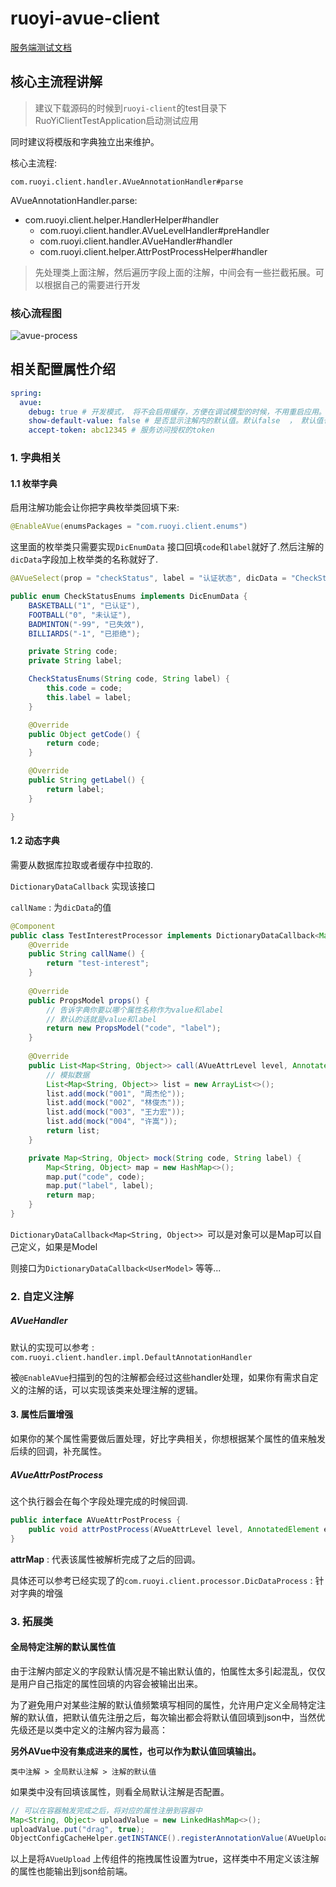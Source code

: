 # ruoyi-avue-client

[服务端测试文档](./src/test/README.md)

## 核心主流程讲解  

>  建议下载源码的时候到`ruoyi-client`的test目录下RuoYiClientTestApplication启动测试应用

同时建议将模版和字典独立出来维护。

核心主流程:

`com.ruoyi.client.handler.AVueAnnotationHandler#parse`

AVueAnnotationHandler.parse:

- com.ruoyi.client.helper.HandlerHelper#handler
  - com.ruoyi.client.handler.AVueLevelHandler#preHandler
  - com.ruoyi.client.handler.AVueHandler#handler
  - com.ruoyi.client.helper.AttrPostProcessHelper#handler 

>  先处理类上面注解，然后遍历字段上面的注解，中间会有一些拦截拓展。可以根据自己的需要进行开发



### 核心流程图

![avue-process](https://gitee.com/liukaixiong/drawing-bed/raw/master/image/avue-process.png)

## 相关配置属性介绍

```yaml
spring:
  avue:
    debug: true # 开发模式， 将不会启用缓存，方便在调试模型的时候，不用重启应用。IDEA->菜单栏->Build -> builder项目就好了, 默认fasle
    show-default-value: false # 是否显示注解内的默认值。默认false  ， 默认值也会展示
    accept-token: abc12345 # 服务访问授权的token
```

### 1. 字典相关

#### 1.1 枚举字典

启用注解功能会让你把字典枚举类回填下来:

```java
@EnableAVue(enumsPackages = "com.ruoyi.client.enums")
```

这里面的枚举类只需要实现`DicEnumData` 接口回填`code`和`label`就好了.然后注解的`dicData`字段加上枚举类的名称就好了.

```java
@AVueSelect(prop = "checkStatus", label = "认证状态", dicData = "CheckStatusEnums", search = true)
```

```java
public enum CheckStatusEnums implements DicEnumData {
    BASKETBALL("1", "已认证"),
    FOOTBALL("0", "未认证"),
    BADMINTON("-99", "已失效"),
    BILLIARDS("-1", "已拒绝");

    private String code;
    private String label;

    CheckStatusEnums(String code, String label) {
        this.code = code;
        this.label = label;
    }

    @Override
    public Object getCode() {
        return code;
    }

    @Override
    public String getLabel() {
        return label;
    }

}
```

#### 1.2 动态字典

需要从数据库拉取或者缓存中拉取的.

`DictionaryDataCallback` 实现该接口

`callName` : 为`dicData`的值

```java
@Component
public class TestInterestProcessor implements DictionaryDataCallback<Map<String, Object>> {
    @Override
    public String callName() {
        return "test-interest";
    }
    
    @Override
    public PropsModel props() {
        // 告诉字典你要以哪个属性名称作为value和label
        // 默认的话就是value和label
        return new PropsModel("code", "label");
    }
    
    @Override
    public List<Map<String, Object>> call(AVueAttrLevel level, AnnotatedElement element, Map<String, Object> attrMap) {
        // 模拟数据
        List<Map<String, Object>> list = new ArrayList<>();
        list.add(mock("001", "周杰伦"));
        list.add(mock("002", "林俊杰"));
        list.add(mock("003", "王力宏"));
        list.add(mock("004", "许嵩"));
        return list;
    }

    private Map<String, Object> mock(String code, String label) {
        Map<String, Object> map = new HashMap<>();
        map.put("code", code);
        map.put("label", label);
        return map;
    }
}
```

`DictionaryDataCallback<Map<String, Object>> `可以是对象可以是Map可以自己定义，如果是Model

则接口为`DictionaryDataCallback<UserModel>` 等等...

### 2. 自定义注解

##### AVueHandler

默认的实现可以参考 : `com.ruoyi.client.handler.impl.DefaultAnnotationHandler`

被`@EnableAVue`扫描到的包的注解都会经过这些handler处理，如果你有需求自定义的注解的话，可以实现该类来处理注解的逻辑。

#### 3. 属性后置增强

如果你的某个属性需要做后置处理，好比字典相关，你想根据某个属性的值来触发后续的回调，补充属性。

##### AVueAttrPostProcess

这个执行器会在每个字段处理完成的时候回调.

```java
public interface AVueAttrPostProcess {
    public void attrPostProcess(AVueAttrLevel level, AnnotatedElement element, Map<String, Object> attrMap);
}
```

**attrMap** : 代表该属性被解析完成了之后的回调。

具体还可以参考已经实现了的`com.ruoyi.client.processor.DicDataProcess` : 针对字典的增强



### 3. 拓展类

#### 全局特定注解的默认属性值

由于注解内部定义的字段默认情况是不输出默认值的，怕属性太多引起混乱，仅仅是用户自己指定的属性回填的内容会被输出出来。

为了避免用户对某些注解的默认值频繁填写相同的属性，允许用户定义全局特定注解的默认值，把默认值先注册之后，每次输出都会将默认值回填到json中，当然优先级还是以类中定义的注解内容为最高：

**另外AVue中没有集成进来的属性，也可以作为默认值回填输出。**

`类中注解 > 全局默认注解 > 注解的默认值` 

如果类中没有回填该属性，则看全局默认注解是否配置。

```java
// 可以在容器触发完成之后，将对应的属性注册到容器中
Map<String, Object> uploadValue = new LinkedHashMap<>();
uploadValue.put("drag", true);
ObjectConfigCacheHelper.getINSTANCE().registerAnnotationValue(AVueUpload.class, uploadValue);
```

以上是将`AVueUpload` 上传组件的拖拽属性设置为true，这样类中不用定义该注解的属性也能输出到json给前端。

